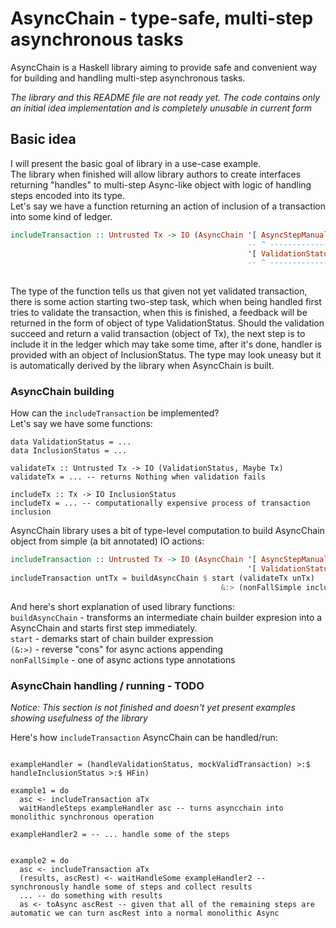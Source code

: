 # AsyncChain - type-safe, multi-step asynchronous tasks

AsyncChain is a Haskell library aiming to provide safe and convenient way for building and handling multi-step asynchronous tasks.

*The library and this README file are not ready yet. The code contains only an initial idea implementation and is completely unusable in current form*

## Basic idea

I will present the basic goal of library in a use-case example.  
The library when finished will allow library authors to create interfaces returning "handles" to multi-step Async-like object with logic of handling steps encoded into its type.    
Let's say we have a function returning an action of inclusion of a transaction into some kind of ledger. 

```haskell
includeTransaction :: Untrusted Tx -> IO (AsyncChain '[ AsyncStepManual Tx, AsyncStepAutomatic] 
                                                     -- ^ ----------------- ^ ---------------- > types of async steps
                                                     '[ ValidationStatus,   InclusionStatus ]
                                                     -- ^ ----------------- ^ ---------------- > feedback for asyncchain user
                                                  
```
The type  of the function tells us that given not yet validated transaction, there is some action starting two-step task, which when being handled first tries to validate the transaction, when this is finished, a feedback will be returned in the form of object of type ValidationStatus. Should the validation succeed and return a valid transaction (object of Tx), the next step is to include it in the ledger which may take some time, after it's done, handler is provided with an object of InclusionStatus.
The type may look uneasy but it is automatically derived by the library when AsyncChain is built. 

### AsyncChain building

How can the ``` includeTransaction ``` be implemented?  
Let's say we have some functions:
```
data ValidationStatus = ...
data InclusionStatus = ...

validateTx :: Untrusted Tx -> IO (ValidationStatus, Maybe Tx)
validateTx = ... -- returns Nothing when validation fails

includeTx :: Tx -> IO InclusionStatus
includeTx = ... -- computationally expensive process of transaction inclusion
```

AsyncChain library uses a bit of type-level computation to build AsyncChain object from simple (a bit annotated) IO actions:

```haskell
includeTransaction :: Untrusted Tx -> IO (AsyncChain '[ AsyncStepManual Tx, AsyncStepAutomatic] 
                                                     '[ ValidationStatus,   InclusionStatus ]
includeTransaction untTx = buildAsyncChain $ start (validateTx unTx)
                                               &:> (nonFallSimple includeTx)
```

And here's short explanation of used library functions:  
```buildAsyncChain``` - transforms an intermediate chain builder expresion into a AsyncChain and starts first step immediately.  
```start``` - demarks start of chain builder expression  
```(&:>)``` - reverse "cons"  for async actions appending   
```nonFallSimple``` - one of async actions type annotations

### AsyncChain handling / running - TODO

*Notice: This section is not finished and doesn't yet present examples showing usefulness of the library*  

Here's how ``includeTransaction`` AsyncChain can be handled/run:

```

exampleHandler = (handleValidationStatus, mockValidTransaction) >:$ handleInclusionStatus >:$ HFin)

example1 = do
  asc <- includeTransaction aTx
  waitHandleSteps exampleHandler asc -- turns asyncchain into monolithic synchronous operation
  
exampleHandler2 = -- ... handle some of the steps


example2 = do
  asc <- includeTransaction aTx
  (results, ascRest) <- waitHandleSome exampleHandler2 -- synchronously handle some of steps and collect results
  ... -- do something with results
  as <- toAsync ascRest -- given that all of the remaining steps are automatic we can turn ascRest into a normal monolithic Async
  
  
```
